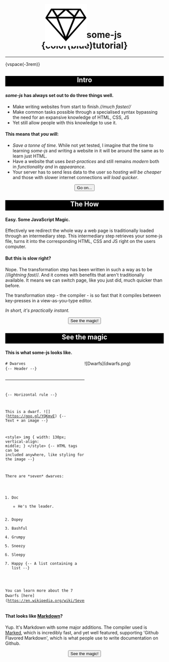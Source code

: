 # <img src="diamond.svg" style="margin:-1rem -0.5rem;position:relative;top:0.6rem;"> some-js {color(blue)tutorial}

- - -

{vspace(-3rem)}

## Intro

#### *some-js* has always set out to do three things well.

- Make writing websites from start to finish *//much faster//*
- Make common tasks possible through a specialised syntax bypassing
  the need for an expansive knowledge of HTML, CSS, JS
- Yet still allow people with this knowledge to use it.

#### This means that *you will*:

- *Save a tonne of time.* While not yet tested, I imagine that the time to
  learning *some-js* and writing a website in it will be around the same
  as to learn just HTML.
- Have a website that uses *best-practices* and still remains *modern* both
  in _functionality_ *and* in _appearance_.
- Your server has to send less data to the user so *hosting will be cheaper*
  and those with slower internet connections *will load quicker*.

<div style="text-align:center">
    <input onclick="changePage('The How')" type="button" value="Go on...">
</div>

## The How

#### Easy. Some JavaScript Magic.

Effectively we redirect the whole way a web page is traditionally loaded
through an intermediary step. This intermediary step retrieves your some-js
file, turns it into the corresponding HTML, CSS and JS right on the users
computer.

#### But this is slow right?

Nope. The transformation step has been written in such a way as to
be //*lightning fast*//. And it comes with benefits that aren't traditionally
available. It means we can switch page, like you just did, much quicker than before.

The transformation step - the compiler - is so fast that it compiles between
key-presses in a view-as-you-type editor.

*In short, it's practically instant.*

<div style="text-align:center">
    <input onclick="changePage('See the magic')" type="button" value="See the magic!">
</div>

## See the magic

#### This is what some-js looks like.

<div class="parent">
<div class="left">
<pre><code class="hljs lang-markdown"># Dwarves
{<span></span>-- Header --}

------------------------
{<span></span>-- Horizontal rule --}

This is a dwarf. ![]<span></span>(https://goo.gl/YQKmvE)
{<span></span>-- Text + an image --}

<<span></span>style>
	img {
    	width: 130px;
        vertical-align: middle;
    }
<<span></span>/style>
{<span></span>-- HTML tags can be included anywhere, like styling for the image --}

There are \*seven\* dwarves:
1. Doc
   - He's the leader.
2. Dopey
3. Bashful
4. Grumpy
5. Sneezy
6. Sleepy
7. Happy
{<span></span>-- A list containing a list --}

You can learn more about the 7 Dwarfs [here]<span></span>(https://en.wikipedia.org/wiki/Seven_Dwarfs).
</code></pre>
</div>
<div class="right">
![Dwarfs](dwarfs.png)
</div>
</div>

#### That looks like [Markdown](https://daringfireball.net/projects/markdown/basics)?

Yup. It's Markdown with some major additions. The compiler used is [Marked](https://github.com/chjj/marked),
which is incredibly fast, and yet well featured, supporting 'Github Flavored Markdown', which
is what people use to write documentation on Github.

<div style="text-align:center">
    <input onclick="changePage('See the Magic')" type="button" value="See the magic!">
</div>

<style>
    h1 {text-align:center;padding-top:2rem;}
    h2 {background-color:black;color:white;text-align:center;padding-bottom:0.5rem; }
    .hljs-emphasis { font-style: normal !important; font-weight: bold !important; }
    .parent { position:relative }
    .parent .left, .parent .right { width:50% }
    .parent .right { position:absolute;left:50%;top:0 }
    img[alt="Dwarfs"] { max-height:100% !important }
</style>

<script>
    changePage('Intro');
    loadSources([[1,'https://cdnjs.cloudflare.com/ajax/libs/highlight.js/9.1.0/styles/github.min.css']]);
</script>